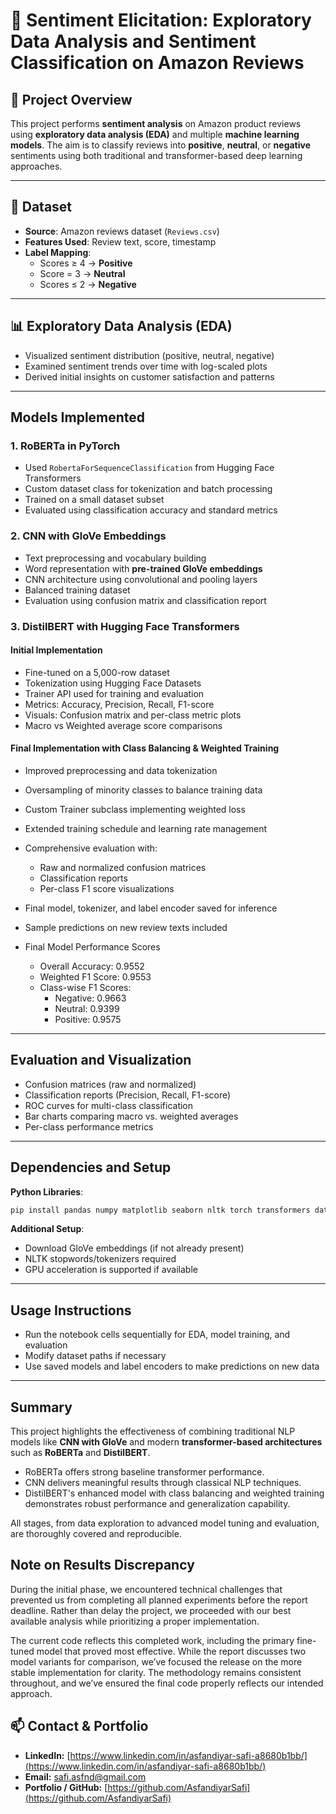 
# 📘 Sentiment Elicitation: Exploratory Data Analysis and Sentiment Classification on Amazon Reviews

## 📝 Project Overview

This project performs **sentiment analysis** on Amazon product reviews using **exploratory data analysis (EDA)** and multiple **machine learning models**. The aim is to classify reviews into **positive**, **neutral**, or **negative** sentiments using both traditional and transformer-based deep learning approaches.

---

## 📂 Dataset

- **Source**: Amazon reviews dataset (`Reviews.csv`)
- **Features Used**: Review text, score, timestamp
- **Label Mapping**:
  - Scores ≥ 4 → **Positive**
  - Score = 3 → **Neutral**
  - Scores ≤ 2 → **Negative**

---

## 📊 Exploratory Data Analysis (EDA)

- Visualized sentiment distribution (positive, neutral, negative)
- Examined sentiment trends over time with log-scaled plots
- Derived initial insights on customer satisfaction and patterns

---

##  Models Implemented

### 1.  RoBERTa in PyTorch
- Used `RobertaForSequenceClassification` from Hugging Face Transformers
- Custom dataset class for tokenization and batch processing
- Trained on a small dataset subset
- Evaluated using classification accuracy and standard metrics

### 2.  CNN with GloVe Embeddings
- Text preprocessing and vocabulary building
- Word representation with **pre-trained GloVe embeddings**
- CNN architecture using convolutional and pooling layers
- Balanced training dataset
- Evaluation using confusion matrix and classification report

### 3.  DistilBERT with Hugging Face Transformers

#### Initial Implementation
- Fine-tuned on a 5,000-row dataset
- Tokenization using Hugging Face Datasets
- Trainer API used for training and evaluation
- Metrics: Accuracy, Precision, Recall, F1-score
- Visuals: Confusion matrix and per-class metric plots
- Macro vs Weighted average score comparisons

#### Final Implementation with Class Balancing & Weighted Training
- Improved preprocessing and data tokenization
- Oversampling of minority classes to balance training data
- Custom Trainer subclass implementing weighted loss
- Extended training schedule and learning rate management
- Comprehensive evaluation with:
  - Raw and normalized confusion matrices
  - Classification reports
  - Per-class F1 score visualizations
- Final model, tokenizer, and label encoder saved for inference
- Sample predictions on new review texts included


- Final Model Performance Scores
    - Overall Accuracy: 0.9552
    - Weighted F1 Score: 0.9553
    - Class-wise F1 Scores:
        - Negative: 0.9663
        - Neutral: 0.9399
        - Positive: 0.9575
---

##  Evaluation and Visualization

- Confusion matrices (raw and normalized)
- Classification reports (Precision, Recall, F1-score)
- ROC curves for multi-class classification
- Bar charts comparing macro vs. weighted averages
- Per-class performance metrics

---

##  Dependencies and Setup

**Python Libraries**:
```bash
pip install pandas numpy matplotlib seaborn nltk torch transformers datasets scikit-learn tqdm imbalanced-learn
```

**Additional Setup**:
- Download GloVe embeddings (if not already present)
- NLTK stopwords/tokenizers required
- GPU acceleration is supported if available

---

##  Usage Instructions

- Run the notebook cells sequentially for EDA, model training, and evaluation
- Modify dataset paths if necessary
- Use saved models and label encoders to make predictions on new data

---

## Summary

This project highlights the effectiveness of combining traditional NLP models like **CNN with GloVe** and modern **transformer-based architectures** such as **RoBERTa** and **DistilBERT**.

- RoBERTa offers strong baseline transformer performance.
- CNN delivers meaningful results through classical NLP techniques.
- DistilBERT's enhanced model with class balancing and weighted training demonstrates robust performance and generalization capability.

All stages, from data exploration to advanced model tuning and evaluation, are thoroughly covered and reproducible.


## Note on Results Discrepancy

During the initial phase, we encountered technical challenges that prevented us from completing all planned experiments before the report deadline. Rather than delay the project, we proceeded with our best available analysis while prioritizing a proper implementation.

The current code reflects this completed work, including the primary fine-tuned model that proved most effective. While the report discusses two model variants for comparison, we’ve focused the release on the more stable implementation for clarity. The methodology remains consistent throughout, and we’ve ensured the final code properly reflects our intended approach.

## 📫 Contact & Portfolio

- **LinkedIn:** [https://www.linkedin.com/in/asfandiyar-safi-a8680b1bb/](https://www.linkedin.com/in/asfandiyar-safi-a8680b1bb/)  
- **Email:** safi.asfnd@gmail.com  
- **Portfolio / GitHub:** [https://github.com/AsfandiyarSafi](https://github.com/AsfandiyarSafi)

